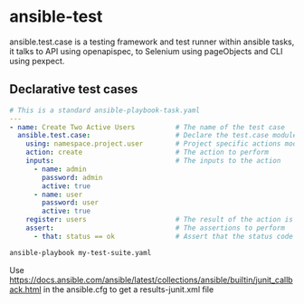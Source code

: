 # ansible-test
ansible.test.case is a testing framework and test runner within ansible tasks, it talks to API using openapispec, to Selenium using pageObjects and CLI using pexpect.

## Declarative test cases

```YAML
# This is a standard ansible-playbook-task.yaml 
---
- name: Create Two Active Users          # The name of the test case        
  ansible.test.case:                     # Declare the test.case module
    using: namespace.project.user        # Project specific actions module
    action: create                       # The action to perform
    inputs:                              # The inputs to the action
      - name: admin
        password: admin
        active: true
      - name: user
        password: user
        active: true
    register: users                      # The result of the action is registered as users
    assert:                              # The assertions to perform
      - that: status == ok               # Assert that the status code is success, possible statuses are ok, error, skipped
```

```bash
ansible-playbook my-test-suite.yaml

```

Use https://docs.ansible.com/ansible/latest/collections/ansible/builtin/junit_callback.html in the ansible.cfg to get a results-junit.xml file
